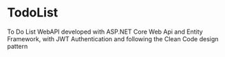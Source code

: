 # TodoList

To Do List WebAPI developed with ASP.NET Core Web Api and Entity Framework, with JWT Authentication and following the Clean Code design pattern
